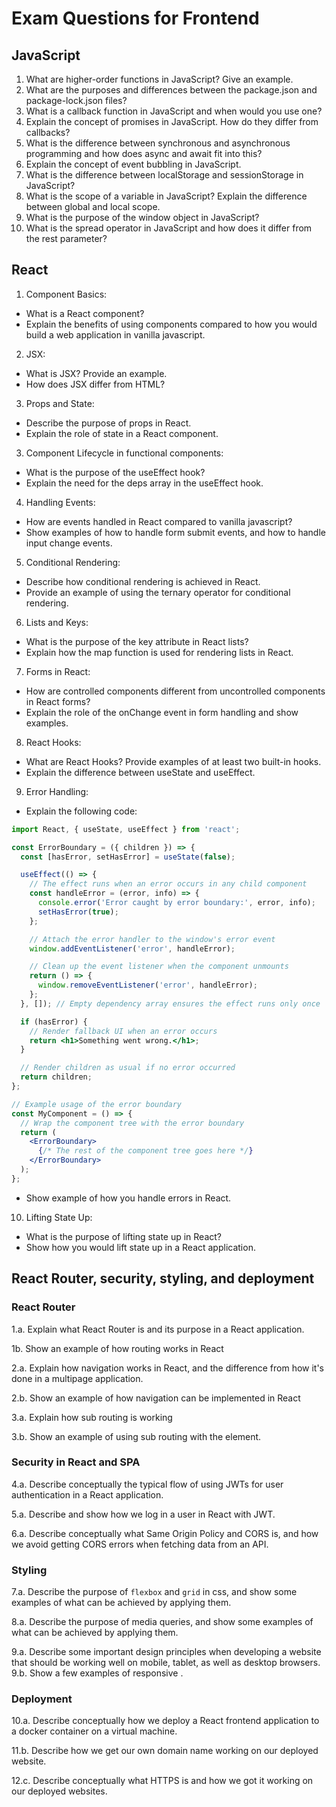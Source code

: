 
# Exam Questions for Frontend

## JavaScript

1. What are higher-order functions in JavaScript? Give an example.
2. What are the purposes and differences between the package.json and package-lock.json files?
3. What is a callback function in JavaScript and when would you use one?
4. Explain the concept of promises in JavaScript. How do they differ from callbacks?
5. What is the difference between synchronous and asynchronous programming and how does async and await fit into this?
6. Explain the concept of event bubbling in JavaScript.
7. What is the difference between localStorage and sessionStorage in JavaScript?
8. What is the scope of a variable in JavaScript? Explain the difference between global and local scope.
9. What is the purpose of the window object in JavaScript?
10. What is the spread operator in JavaScript and how does it differ from the rest parameter?

## React

1. Component Basics:
- What is a React component?
- Explain the benefits of using components compared to how you would build a web application in vanilla javascript.
2. JSX:
- What is JSX? Provide an example.
- How does JSX differ from HTML?
3. Props and State:
- Describe the purpose of props in React.
- Explain the role of state in a React component.
3. Component Lifecycle in functional components:
- What is the purpose of the useEffect hook?
- Explain the need for the deps array in the useEffect hook.
4. Handling Events:
- How are events handled in React compared to vanilla javascript?
- Show examples of how to handle form submit events, and how to handle input change events.
5. Conditional Rendering:
- Describe how conditional rendering is achieved in React.
- Provide an example of using the ternary operator for conditional rendering.
6. Lists and Keys:
- What is the purpose of the key attribute in React lists?
- Explain how the map function is used for rendering lists in React.
7. Forms in React:
- How are controlled components different from uncontrolled components in React forms?
- Explain the role of the onChange event in form handling and show examples.
8. React Hooks:
- What are React Hooks? Provide examples of at least two built-in hooks.
- Explain the difference between useState and useEffect.
9. Error Handling:
- Explain the following code:
```jsx
import React, { useState, useEffect } from 'react';

const ErrorBoundary = ({ children }) => {
  const [hasError, setHasError] = useState(false);

  useEffect(() => {
    // The effect runs when an error occurs in any child component
    const handleError = (error, info) => {
      console.error('Error caught by error boundary:', error, info);
      setHasError(true);
    };

    // Attach the error handler to the window's error event
    window.addEventListener('error', handleError);

    // Clean up the event listener when the component unmounts
    return () => {
      window.removeEventListener('error', handleError);
    };
  }, []); // Empty dependency array ensures the effect runs only once

  if (hasError) {
    // Render fallback UI when an error occurs
    return <h1>Something went wrong.</h1>;
  }

  // Render children as usual if no error occurred
  return children;
};

// Example usage of the error boundary
const MyComponent = () => {
  // Wrap the component tree with the error boundary
  return (
    <ErrorBoundary>
      {/* The rest of the component tree goes here */}
    </ErrorBoundary>
  );
};

```
- Show example of how you handle errors in React.
10. Lifting State Up:
- What is the purpose of lifting state up in React?
- Show how you would lift state up in a React application.


## React Router, security, styling, and deployment

### React Router

1.a. Explain what React Router is and its purpose in a React application.

1b. Show an example of how routing works in React

2.a. Explain how navigation works in React, and the difference from how it's done in a multipage application.

2.b. Show an example of how navigation can be implemented in React

3.a. Explain how sub routing is working

3.b. Show an example of using sub routing with the <Outlet/> element.

### Security in React and SPA

4.a. Describe conceptually the typical flow of using JWTs for user authentication in a React application.

5.a. Describe and show how we log in a user in React with JWT.

6.a. Describe conceptually what Same Origin Policy and CORS is, and how we avoid getting CORS errors when fetching data from an API.

### Styling

7.a. Describe the purpose of `flexbox` and `grid` in css, and show some examples of what can be achieved by applying them.

8.a. Describe the purpose of media queries, and show some examples of what can be achieved by applying them.

9.a. Describe some important design principles when developing a website that should be working well on mobile, tablet, as well as desktop browsers.
9.b. Show a few examples of responsive .

### Deployment

10.a. Describe conceptually how we deploy a React frontend application to a docker container on a virtual machine.

11.b. Describe how we get our own domain name working on our deployed website.

12.c. Describe conceptually what HTTPS is and how we got it working on our deployed websites.
